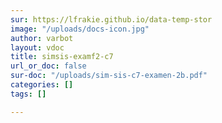 ```yaml
---
sur: https://lfrakie.github.io/data-temp-stor
image: "/uploads/docs-icon.jpg"
author: varbot
layout: vdoc
title: simsis-examf2-c7
url_or_doc: false
sur-doc: "/uploads/sim-sis-c7-examen-2b.pdf"
categories: []
tags: []

---
```

